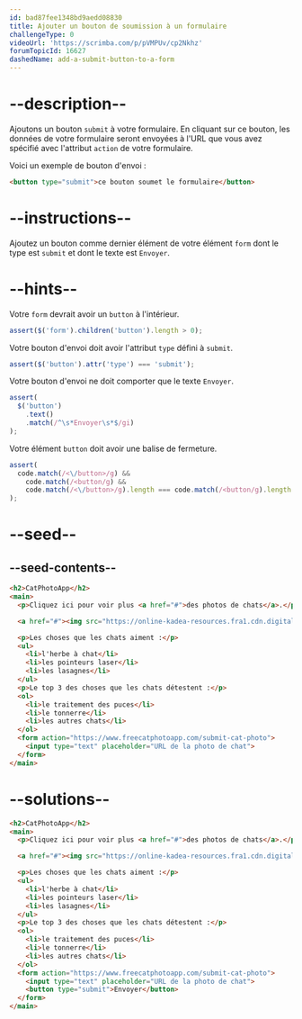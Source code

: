 ```yaml
---
id: bad87fee1348bd9aedd08830
title: Ajouter un bouton de soumission à un formulaire 
challengeType: 0
videoUrl: 'https://scrimba.com/p/pVMPUv/cp2Nkhz'
forumTopicId: 16627
dashedName: add-a-submit-button-to-a-form
---
```


# --description--

Ajoutons un bouton `submit` à votre formulaire. En cliquant sur ce bouton, les données de votre formulaire seront envoyées à l'URL que vous avez spécifié avec l'attribut `action` de votre formulaire.

Voici un exemple de bouton d'envoi :

```html
<button type="submit">ce bouton soumet le formulaire</button>
```

# --instructions--

Ajoutez un bouton comme dernier élément de votre élément `form` dont le type est `submit` et dont le texte est `Envoyer`.

# --hints--

Votre `form` devrait avoir un `button` à l'intérieur.

```js
assert($('form').children('button').length > 0);
```

Votre bouton d'envoi doit avoir l'attribut `type` défini à `submit`.

```js
assert($('button').attr('type') === 'submit');
```

Votre bouton d'envoi ne doit comporter que le texte `Envoyer`.

```js
assert(
  $('button')
    .text()
    .match(/^\s*Envoyer\s*$/gi)
);
```

Votre élément `button` doit avoir une balise de fermeture.

```js
assert(
  code.match(/<\/button>/g) &&
    code.match(/<button/g) &&
    code.match(/<\/button>/g).length === code.match(/<button/g).length
);
```

# --seed--

## --seed-contents--

```html
<h2>CatPhotoApp</h2>
<main>
  <p>Cliquez ici pour voir plus <a href="#">des photos de chats</a>.</p>

  <a href="#"><img src="https://online-kadea-resources.fra1.cdn.digitaloceanspaces.com/challenges-resources/relaxing-cat.jpg" alt="Un joli chat orange couché sur le dos."></a>

  <p>Les choses que les chats aiment :</p>
  <ul>
    <li>l'herbe à chat</li>
    <li>les pointeurs laser</li>
    <li>les lasagnes</li>
  </ul>
  <p>Le top 3 des choses que les chats détestent :</p>
  <ol>
    <li>le traitement des puces</li>
    <li>le tonnerre</li>
    <li>les autres chats</li>
  </ol>
  <form action="https://www.freecatphotoapp.com/submit-cat-photo">
    <input type="text" placeholder="URL de la photo de chat">
  </form>
</main>
```

# --solutions--

```html
<h2>CatPhotoApp</h2>
<main>
  <p>Cliquez ici pour voir plus <a href="#">des photos de chats</a>.</p>

  <a href="#"><img src="https://online-kadea-resources.fra1.cdn.digitaloceanspaces.com/challenges-resources/relaxing-cat.jpg" alt="Un joli chat orange couché sur le dos."></a>

  <p>Les choses que les chats aiment :</p>
  <ul>
    <li>l'herbe à chat</li>
    <li>les pointeurs laser</li>
    <li>les lasagnes</li>
  </ul>
  <p>Le top 3 des choses que les chats détestent :</p>
  <ol>
    <li>le traitement des puces</li>
    <li>le tonnerre</li>
    <li>les autres chats</li>
  </ol>
  <form action="https://www.freecatphotoapp.com/submit-cat-photo">
    <input type="text" placeholder="URL de la photo de chat">
    <button type="submit">Envoyer</button>
  </form>
</main>
```
